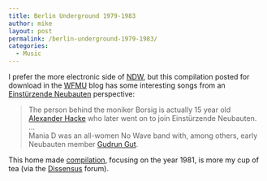```yaml
---
title: Berlin Underground 1979-1983
author: mike
layout: post
permalink: /berlin-underground-1979-1983/
categories:
  - Music
---
```

I prefer the more electronic side of [NDW][1], but this compilation posted for download in the [WFMU][2] blog has some interesting songs from an [Einstürzende Neubauten][3] perspective:

> The person behind the moniker Borsig is actually 15 year old [Alexander Hacke][4] who later went on to join Einstürzende Neubauten.  
> &#8230;  
> Mania D was an all-women No Wave band with, among others, early Neubauten member [Gudrun Gut][5]. 

This home made [compilation][6], focusing on the year 1981, is more my cup of tea (via the [Dissensus][7] forum).

 [1]: http://en.wikipedia.org/wiki/Neue_Deutsche_Welle
 [2]: http://blog.wfmu.org/freeform/2006/07/berlin_undergro.html
 [3]: http://www.neubauten.org/
 [4]: http://www.hacke.org/
 [5]: http://www.m-enterprise.de
 [6]: http://www.arkansasrecords.net/mp3/NDW_1981.zip
 [7]: http://www.dissensus.com/showthread.php?t=1859&page=2